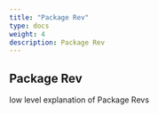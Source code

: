 ```yaml
---
title: "Package Rev"
type: docs
weight: 4
description: Package Rev
---
```


## Package Rev

low level explanation of Package Revs
